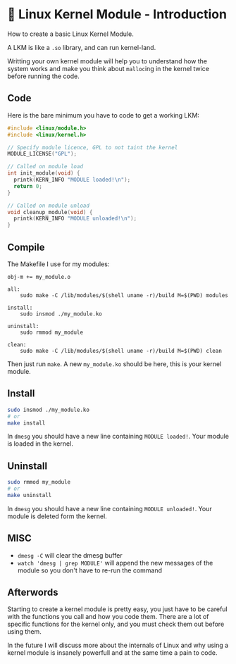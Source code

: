 # 🔎 Linux Kernel Module - Introduction


How to create a basic Linux Kernel Module.

A LKM is like a `.so` library, and can run kernel-land.

Writting your own kernel module will help you to understand how the system works and make you think about `malloc`ing in the kernel twice before running the code.

## Code

Here is the bare minimum you have to code to get a working LKM:

```c
#include <linux/module.h>
#include <linux/kernel.h>

// Specify module licence, GPL to not taint the kernel
MODULE_LICENSE("GPL");

// Called on module load
int init_module(void) {
  printk(KERN_INFO "MODULE loaded!\n");
  return 0;
}

// Called on module unload
void cleanup_module(void) {
  printk(KERN_INFO "MODULE unloaded!\n");
}
```

## Compile

The Makefile I use for my modules:

```make
obj-m += my_module.o

all:
    sudo make -C /lib/modules/$(shell uname -r)/build M=$(PWD) modules

install:
    sudo insmod ./my_module.ko

uninstall:
    sudo rmmod my_module

clean:
    sudo make -C /lib/modules/$(shell uname -r)/build M=$(PWD) clean
```

Then just run `make`. A new `my_module.ko` should be here, this is your kernel module.

## Install

```sh
sudo insmod ./my_module.ko
# or
make install
```

In `dmesg` you should have a new line containing `MODULE loaded!`. Your module is loaded in the kernel.

## Uninstall

```sh
sudo rmmod my_module
# or
make uninstall
```

In `dmesg` you should have a new line containing `MODULE unloaded!`. Your module is deleted form the kernel.

## MISC

* `dmesg -C` will clear the dmesg buffer
* `watch 'dmesg | grep MODULE'` will append the new messages of the module so you don't have to re-run the command

## Afterwords

Starting to create a kernel module is pretty easy, you just have to be careful with the functions you call and how you code them. There are a lot of specific functions for the kernel only, and you must check them out before using them.

In the future I will discuss more about the internals of Linux and why using a kernel module is insanely powerfull and at the same time a pain to code.
